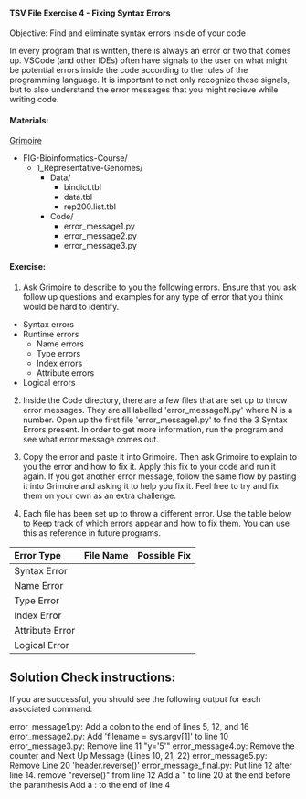 #### TSV File Exercise 4 - Fixing Syntax Errors

Objective: Find and eliminate syntax errors inside of your code

In every program that is written, there is always an error or two that comes up. VSCode (and other IDEs) often have signals to the user on what might be potential errors inside the code according to the rules of the programming language. It is important to not only recognize these signals, but to also understand the error messages that you might recieve while writing code. 

#### Materials: 
[Grimoire](https://chat.openai.com/g/g-n7Rs0IK86-grimoire)

* FIG-Bioinformatics-Course/
    * 1_Representative-Genomes/
        * Data/
            * bindict.tbl
            * data.tbl
            * rep200.list.tbl
        * Code/
            * error_message1.py
            * error_message2.py
            * error_message3.py


#### Exercise: 

1. Ask Grimoire to describe to you the following errors. Ensure that you ask follow up questions and examples for any type of error that you think would be hard to identify.
* Syntax errors
* Runtime errors
    * Name errors
    * Type errors
    * Index errors
    * Attribute errors
* Logical errors

2. Inside the Code directory, there are a few files that are set up to throw error messages. They are all labelled 'error_messageN.py' where N is a number. Open up the first file 'error_message1.py' to find the 3 Syntax Errors present. In order to get more information, run the program and see what error message comes out. 

3. Copy the error and paste it into Grimoire. Then ask Grimoire to explain to you the error and how to fix it. Apply this fix to your code and run it again. If you got another error message, follow the same flow by pasting it into Grimoire and asking it to help you fix it. Feel free to try and fix them on your own as an extra challenge.

4. Each file has been set up to throw a different error. Use the table below to Keep track of which errors appear and how to fix them. You can use this as reference in future programs.

| Error Type      | File Name | Possible Fix |
| :-------------- | --------- | ------------ |
| Syntax Error    |           |              |
| Name Error      |           |              |
| Type Error      |           |              |
| Index Error     |           |              |
| Attribute Error |           |              |
| Logical Error   |           |              |


## Solution Check instructions:
If you are successful, you should see the following output for each associated command:

error_message1.py: Add a colon to the end of lines 5, 12, and 16
error_message2.py: Add 'filename = sys.argv[1]' to line 10
error_message3.py: Remove line 11 "y='5'"
error_message4.py: Remove the counter and Next Up Message (Lines 10, 21, 22)
error_message5.py: Remove Line 20 'header.reverse()'
error_message_final.py: Put line 12 after line 14.
    remove "reverse()" from line 12
    Add a " to line 20 at the end before the paranthesis
    Add a : to the end of line 4